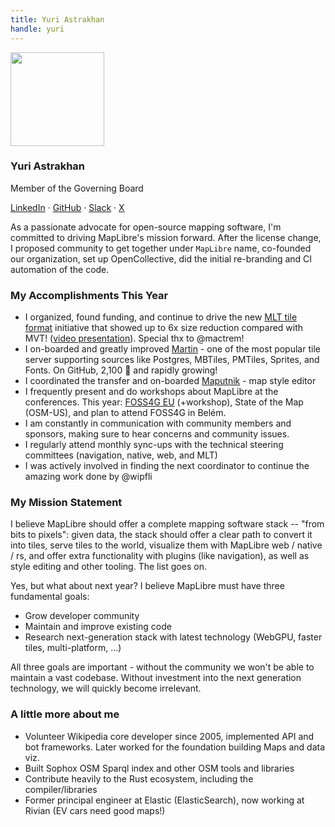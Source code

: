 ```yaml
---
title: Yuri Astrakhan
handle: yuri
---
```


<div class="text-center mb-5">
    <img
        src="https://avatars.githubusercontent.com/u/1641515?v=4"
        width="150"
        class="rounded-circle mt-3"
    />
    <h3 class="m-3">Yuri Astrakhan</h3>
    <p>Member of the Governing Board</p>
    <p><a href="https://www.linkedin.com/in/yurik/">LinkedIn</a> · <a href="https://github.com/nyurik">GitHub</a> · <a href="https://osmus.slack.com/team/UD83BMK5W">Slack</a> · <a href="https://twitter.com/nyuriks">X</a>
</div>

As a passionate advocate for open-source mapping software, I'm committed to driving MapLibre's mission forward. After the license change, I proposed community to get together under `MapLibre` name, co-founded our organization, set up OpenCollective, did the initial re-branding and CI automation of the code.

### My Accomplishments This Year

- I organized, found funding, and continue to drive the new [MLT tile format](https://github.com/maplibre/maplibre-tile-spec) initiative that showed up to 6x size reduction compared with MVT! ([video presentation](https://youtu.be/YHcoAFcsES0?si=9wmZjIkM5PmWIrVK&t=1336)). Special thx to @mactrem!
- I on-boarded and greatly improved [Martin](https://maplibre.org/martin/) - one of the most popular tile server supporting sources like Postgres, MBTiles, PMTiles, Sprites, and Fonts. On GitHub, 2,100 :star2: and rapidly growing!
- I coordinated the transfer and on-boarded [Maputnik](https://maputnik.github.io/) - map style editor
- I frequently present and do workshops about MapLibre at the conferences. This year: [FOSS4G EU](https://www.youtube.com/watch?v=6y7zA14Jbc8) (+workshop), State of the Map (OSM-US), and plan to attend FOSS4G in Belém.
- I am constantly in communication with community members and sponsors, making sure to hear concerns and community issues.
- I regularly attend monthly sync-ups with the technical steering committees (navigation, native, web, and MLT)
- I was actively involved in finding the next coordinator to continue the amazing work done by @wipfli

### My Mission Statement

I believe MapLibre should offer a complete mapping software stack -- "from bits to pixels": given data, the stack should offer a clear path to convert it into tiles, serve tiles to the world, visualize them with MapLibre web / native / rs, and offer extra functionality with plugins (like navigation), as well as style editing and other tooling. The list goes on.

Yes, but what about next year? I believe MapLibre must have three fundamental goals:

- Grow developer community
- Maintain and improve existing code
- Research next-generation stack with latest technology (WebGPU, faster tiles, multi-platform, ...)

All three goals are important - without the community we won't be able to maintain a vast codebase. Without investment into the next generation technology, we will quickly become irrelevant.

### A little more about me

- Volunteer Wikipedia core developer since 2005, implemented API and bot frameworks. Later worked for the foundation building Maps and data viz.
- Built Sophox OSM Sparql index and other OSM tools and libraries
- Contribute heavily to the Rust ecosystem, including the compiler/libraries
- Former principal engineer at Elastic (ElasticSearch), now working at Rivian (EV cars need good maps!)
